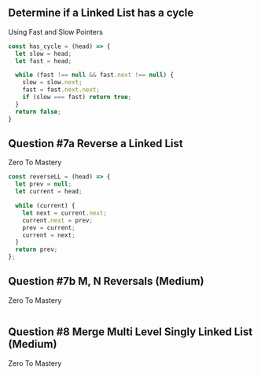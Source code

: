 ## Determine if a Linked List has a cycle
Using Fast and Slow Pointers

```Javascript
const has_cycle = (head) => {
  let slow = head;
  let fast = head;

  while (fast !== null && fast.next !== null) {
    slow = slow.next;
    fast = fast.next.next;
    if (slow === fast) return true;
  }
  return false;
}
```


## Question #7a Reverse a Linked List
Zero To Mastery

```Javascript
const reverseLL = (head) => {
  let prev = null;
  let current = head;

  while (current) {
    let next = current.next;
    current.next = prev;
    prev = current;
    current = next;
  }
  return prev;
};
```

## Question #7b M, N Reversals (Medium)
Zero To Mastery

```Javascript

```

## Question #8 Merge Multi Level Singly Linked List (Medium)
Zero To Mastery
```Javascript

```